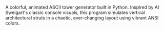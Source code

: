 A colorful, animated ASCII tower generator built in Python. Inspired by Al Sweigart's classic console visuals, this program simulates vertical architectural struts in a chaotic, ever-changing layout using vibrant ANSI colors.
